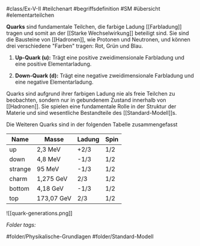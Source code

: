 #class/Ex-V-II #teilchenart #begriffsdefinition #SM  #übersicht #elementarteilchen

**Quarks** sind fundamentale Teilchen, die farbige Ladung [[Farbladung]] tragen und somit an der [[Starke Wechselwirkung]] beteiligt sind. Sie sind die Bausteine von [[Hadronen]], wie Protonen und Neutronen, und können drei verschiedene "Farben" tragen: Rot, Grün und Blau.

1. **Up-Quark (u):** Trägt eine positive zweidimensionale Farbladung und eine positive Elementarladung.
    
2. **Down-Quark (d):** Trägt eine negative zweidimensionale Farbladung und eine negative Elementarladung.
    

Quarks sind aufgrund ihrer farbigen Ladung nie als freie Teilchen zu beobachten, sondern nur in gebundenem Zustand innerhalb von [[Hadronen]]. Sie spielen eine fundamentale Rolle in der Struktur der Materie und sind wesentliche Bestandteile des [[Standard-Modell]]s.

Die Weiteren Quarks sind in der folgenden Tabelle zusammengefasst

| Name    | Masse      | Ladung | Spin |
|---------|------------|--------|------|
| up      | 2,3 MeV    | +2/3   | 1/2  |
| down    | 4,8 MeV    | -1/3   | 1/2  |
| strange | 95 MeV     | -1/3   | 1/2  |
| charm   | 1,275 GeV  | 2/3    | 1/2  |
| bottom  | 4,18 GeV   | -1/3   | 1/2  |
| top     | 173,07 GeV | 2/3    | 1/2  |
![[quark-generations.png]]

 *Folder tags:*

#folder/Physikalische-Grundlagen #folder/Standard-Modell